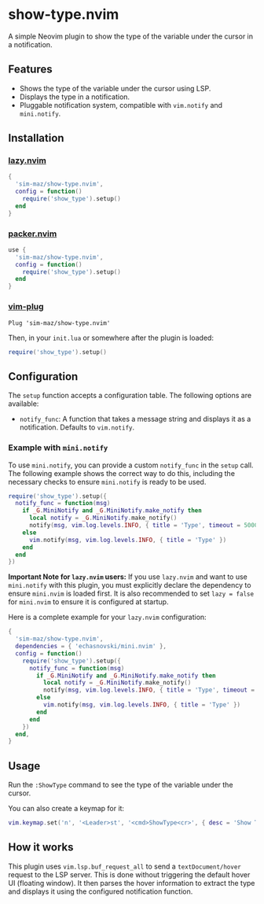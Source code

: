# show-type.nvim

A simple Neovim plugin to show the type of the variable under the cursor in a notification.

## Features

- Shows the type of the variable under the cursor using LSP.
- Displays the type in a notification.
- Pluggable notification system, compatible with `vim.notify` and `mini.notify`.

## Installation

### [lazy.nvim](https://github.com/folke/lazy.nvim)

```lua
{
  'sim-maz/show-type.nvim',
  config = function()
    require('show_type').setup()
  end
}
```

### [packer.nvim](https://github.com/wbthomason/packer.nvim)

```lua
use {
  'sim-maz/show-type.nvim',
  config = function()
    require('show_type').setup()
  end
}
```

### [vim-plug](https://github.com/junegunn/vim-plug)

```vim
Plug 'sim-maz/show-type.nvim'
```

Then, in your `init.lua` or somewhere after the plugin is loaded:
```lua
require('show_type').setup()
```

## Configuration

The `setup` function accepts a configuration table. The following options are available:

- `notify_func`: A function that takes a message string and displays it as a notification. Defaults to `vim.notify`.

### Example with `mini.notify`

To use `mini.notify`, you can provide a custom `notify_func` in the `setup` call. The following example shows the correct way to do this, including the necessary checks to ensure `mini.notify` is ready to be used.

```lua
require('show_type').setup({
  notify_func = function(msg)
    if _G.MiniNotify and _G.MiniNotify.make_notify then
      local notify = _G.MiniNotify.make_notify()
      notify(msg, vim.log.levels.INFO, { title = 'Type', timeout = 5000 })
    else
      vim.notify(msg, vim.log.levels.INFO, { title = 'Type' })
    end
  end
})
```

**Important Note for `lazy.nvim` users:**
If you use `lazy.nvim` and want to use `mini.notify` with this plugin, you must explicitly declare the dependency to ensure `mini.nvim` is loaded first. It is also recommended to set `lazy = false` for `mini.nvim` to ensure it is configured at startup.

Here is a complete example for your `lazy.nvim` configuration:

```lua
{
  'sim-maz/show-type.nvim',
  dependencies = { 'echasnovski/mini.nvim' },
  config = function()
    require('show_type').setup({
      notify_func = function(msg)
        if _G.MiniNotify and _G.MiniNotify.make_notify then
          local notify = _G.MiniNotify.make_notify()
          notify(msg, vim.log.levels.INFO, { title = 'Type', timeout = 5000 })
        else
          vim.notify(msg, vim.log.levels.INFO, { title = 'Type' })
        end
      end
    })
  end,
}
```

## Usage

Run the `:ShowType` command to see the type of the variable under the cursor.

You can also create a keymap for it:
```lua
vim.keymap.set('n', '<Leader>st', '<cmd>ShowType<cr>', { desc = 'Show Type' })
```

## How it works

This plugin uses `vim.lsp.buf_request_all` to send a `textDocument/hover` request to the LSP server. This is done without triggering the default hover UI (floating window). It then parses the hover information to extract the type and displays it using the configured notification function.

